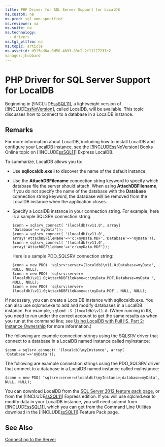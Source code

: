 ```yaml
---
title: PHP Driver for SQL Server Support for LocalDB
ms.custom: na
ms.prod: sql-non-specified
ms.reviewer: na
ms.suite: na
ms.technology: 
  - drivers
ms.tgt_pltfrm: na
ms.topic: article
ms.assetid: d315ad6a-0d50-4093-80c2-2f11217237c2
manager:jhubbard
---
```

# PHP Driver for SQL Server Support for LocalDB
Beginning in [!INCLUDE[ssSQL11](../content/includes/ssSQL11_md.md)], a lightweight version of [!INCLUDE[ssNoVersion](../content/includes/ssNoVersion_md.md)], called LocalDB, will be available. This topic discusses how to connect to a database in a LocalDB instance.  
  
## Remarks  
For more information about LocalDB, including how to install LocalDB and configure your LocalDB instance, see the [!INCLUDE[ssNoVersion](../content/includes/ssNoVersion_md.md)] Books Online topic on [!INCLUDE[ssSQL11](../content/includes/ssSQL11_md.md)] Express LocalDB.  
  
To summarize, LocalDB allows you to:  
  
-   Use **sqllocaldb.exe i** to discover the name of the default instance.  
  
-   Use the **AttachDBFilename** connection string keyword to specify which database file the server should attach. When using **AttachDBFilename**, if you do not specify the name of the database with the **Database** connection string keyword, the database will be removed from the LocalDB instance when the application closes.  
  
-   Specify a LocalDB instance in your connection string. For example, here is a sample SQLSRV connection string:  
  
    ```  
    $conn = sqlsrv_connect( '(localdb)\v11.0', array( 'Database'=>'myData'));  
    $conn = sqlsrv_connect( '(localdb)\v11.0', array('AttachDBFileName'=>'c:\myData.MDF','Database'=>'myData'));  
    $conn = sqlsrv_connect( '(localdb)\v11.0', array('AttachDBFileName'=>'c:\myData.MDF'));  
    ```  
  
    Here is a sample PDO\_SQLSRV connection string:  
  
    ```  
    $conn = new PDO( 'sqlsrv:server=(localdb)\v11.0;Database=myData', NULL, NULL);   
    $conn = new PDO( 'sqlsrv:server=(localdb)\v11.0;AttachDBFileName=c:\myData.MDF;Database=myData ', NULL, NULL);  
    $conn = new PDO( 'sqlsrv:server=(localdb)\v11.0;AttachDBFileName=c:\myData.MDF', NULL, NULL);  
    ```  
  
If necessary, you can create a LocalDB instance with sqllocaldb.exe. You can also use sqlcmd.exe to add and modify databases in a LocalDB instance. For example, `sqlcmd -S (localdb)\v11.0`. \(When running in IIS, you need to run under the correct account to get the same results as when you run at the command line; see [Using LocalDB with Full IIS, Part 2: Instance Ownership](http://blogs.msdn.com/b/sqlexpress/archive/2011/12/09/using-localdb-with-full-iis-part-2-instance-ownership.aspx) for more information.\)  
  
The following are example connection strings using the SQLSRV driver that connect to a database in a LocalDB named instance called myInstance:  
  
```  
$conn = sqlsrv_connect( '(localdb)\myInstance', array( 'Database'=>'myData'));  
```  
  
The following are example connection strings using the PDO\_SQLSRV driver that connect to a database in a LocalDB named instance called myInstance:  
  
```  
$conn = new PDO( 'sqlsrv:server=(localdb)\myInstance;database=myData', NULL, NULL);  
```  
  
You can download LocalDB from the [SQL Server 2012 feature pack page](http://go.microsoft.com/fwlink/?LinkID=236805), or from the [!INCLUDE[ssSQL11](../content/includes/ssSQL11_md.md)] Express edition. If you will use sqlcmd.exe to modify data in your LocalDB instance, you will need sqlcmd from [!INCLUDE[ssSQL11](../content/includes/ssSQL11_md.md)], which you can get from the Command Line Utilities download in the [!INCLUDE[ssSQL11](../content/includes/ssSQL11_md.md)] Feature Pack page.  
  
## See Also  
[Connecting to the Server](../content/Connecting-to-the-Server.md)  
  
